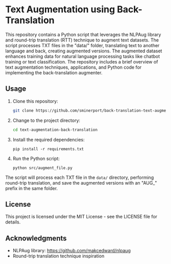 # Text Augmentation using Back-Translation

This repository contains a Python script that leverages the NLPAug library and round-trip translation (RTT) technique to augment text datasets. The script processes TXT files in the "data/" folder, translating text to another language and back, creating augmented versions. The augmented dataset enhances training data for natural language processing tasks like chatbot training or text classification. The repository includes a brief overview of text augmentation techniques, applications, and Python code for implementing the back-translation augmenter.

## Usage

1. Clone this repository:

    ```bash
    git clone https://github.com/sminerport/back-translation-text-augmentation.git
    ```
2. Change to the project directory:

    ```bash
    cd text-augmentation-back-translation
    ```
5. Install the required dependencies:
    ```
    pip install -r requirements.txt
    ```
6. Run the Python script:
    ```
    python src/augment_file.py
    ```

The script will process each TXT file in the `data/` directory, performing round-trip translation, and save the augmented versions with an "AUG_" prefix in the same folder.

## License

This project is licensed under the MIT License - see the LICENSE file for details.

## Acknowledgments

- NLPAug library: https://github.com/makcedward/nlpaug
- Round-trip translation technique inspiration

